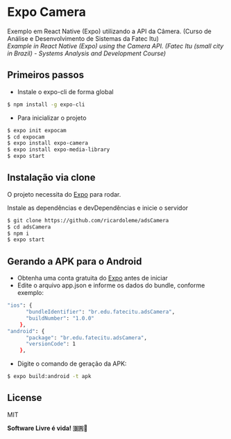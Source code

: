 # Expo Camera
Exemplo em React Native (Expo) utilizando a API da Câmera. (Curso de Análise e Desenvolvimento de Sistemas da Fatec Itu) <br/>
*Example in React Native (Expo) using the Camera API. (Fatec Itu (small city in Brazil) - Systems Analysis and Development Course)* 


## Primeiros passos

  - Instale o expo-cli de forma global
```sh
$ npm install -g expo-cli
```
  - Para inicializar o projeto
```sh
$ expo init expocam
$ cd expocam
$ expo install expo-camera
$ expo install expo-media-library
$ expo start
```

## Instalação via clone

O projeto necessita do [Expo] para rodar.

Instale as dependências e devDependências e inicie o servidor

```sh
$ git clone https://github.com/ricardoleme/adsCamera
$ cd adsCamera
$ npm i
$ expo start
```
## Gerando a APK para o Android 

- Obtenha uma conta gratuita do [Expo] antes de iniciar
- Edite o arquivo app.json e informe os dados do bundle, conforme exemplo:

```sh
"ios": {
      "bundleIdentifier": "br.edu.fatecitu.adsCamera",
      "buildNumber": "1.0.0"
    },
"android": {
      "package": "br.edu.fatecitu.adsCamera",
      "versionCode": 1
    },
```
- Digite o comando de geração da APK:
```sh
$ expo build:android -t apk
```
License
----
MIT


**Software Livre é vida! :brazil:🐧**



   [Expo]: <https://expo.io/signup>
